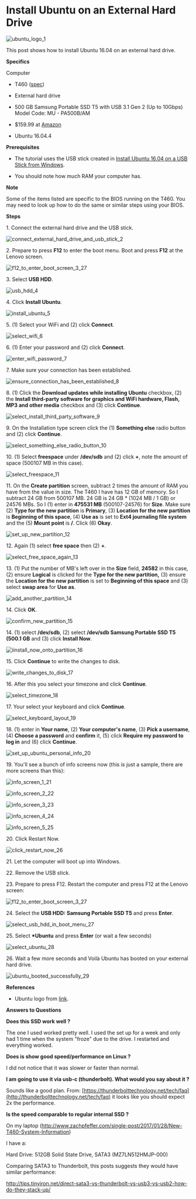 # Install Ubuntu on an External Hard Drive

![ubuntu_logo_1](ubuntu_logo_1.png)

This post shows how to install Ubuntu 16.04 on an external hard drive.

**Specifics**

Computer

-   T460 ([spec](http://www.zachpfeffer.com/single-post/2017/01/28/New-T460-System-Information))
    
-   External hard drive
    
-   500 GB Samsung Portable SSD T5 with USB 3.1 Gen 2 (Up to 10Gbps) Model Code: MU - PA500B/AM
    
-   $159.99 at [Amazon](http://www.amazon.com/Samsung-T5-Portable-SSD-MU-PA500B/dp/B073GZBT36)
    
-   Ubuntu 16.04.4
    

**Prerequisites**

-   The tutorial uses the USB stick created in [Install Ubuntu 16.04 on a USB Stick from Windows](http://www.zachpfeffer.com/single-post/Install-Ubuntu-1604-on-a-USB-Stick-from-Windows).
    
-   You should note how much RAM your computer has.
    

**Note**

Some of the items listed are specific to the BIOS running on the T460. You may need to look up how to do the same or similar steps using your BIOS.

**Steps**

1\. Connect the external hard drive and the USB stick.

![connect_external_hard_drive_and_usb_stick_2](connect_external_hard_drive_and_usb_stick_2.png)

2\. Prepare to press **F12** to enter the boot menu. Boot and press **F12** at the Lenovo screen.

![f12_to_enter_boot_screen_3_27](f12_to_enter_boot_screen_3_27.png)

3\. Select **USB HDD**.

![usb_hdd_4](usb_hdd_4.png)

4\. Click **Install Ubuntu**.

![install_ubuntu_5](install_ubuntu_5.png)

5\. (1) Select your WiFi and (2) click **Connect**.

![select_wifi_6](select_wifi_6.png)

6\. (1) Enter your password and (2) click **Connect**.

![enter_wifi_password_7](enter_wifi_password_7.png)

7\. Make sure your connection has been established.

![ensure_connection_has_been_established_8](ensure_connection_has_been_established_8.png)

8\. (1) Click the **Download updates while installing Ubuntu** checkbox, (2) the **Install third-party software for graphics and WiFi hardware, Flash, MP3 and other media** checkbox and (3) click **Continue**.

![select_install_third_party_software_9](select_install_third_party_software_9.png)

9\. On the Installation type screen click the (1) **Something else** radio button and (2) click **Continue**.

![select_something_else_radio_button_10](select_something_else_radio_button_10.png)

10\. (1) Select **freespace** under **/dev/sdb** and (2) click **+**, note the amount of space (500107 MB in this case).

![select_freespace_11](select_freespace_11.png)

11\. On the **Create partition** screen, subtract 2 times the amount of RAM you have from the value in size. The T460 I have has 12 GB of memory. So I subtract 24 GB from 500107 MB. 24 GB is 24 GB \* (1024 MB / 1 GB) or 24576 MBs. So I (1) enter in **475531 MB** (500107-24576) for **Size**. Make sure (2) **Type for the new partition** is **Primary**, (3) **Location for the new partition** is **Beginning of this space**, (4) **Use as** is set to **Ext4 journaling file system** and the (5) **Mount point** is **/**. Click (6) **Okay**.

![set_up_new_partition_12](set_up_new_partition_12.png)

12\. Again (1) select **free space** then (2) **+**.

![select_free_space_again_13](select_free_space_again_13.png)

13\. (1) Put the number of MB's left over in the **Size** field, **24582** in this case, (2) ensure **Logical** is clicked for the **Type for the new partition,** (3) ensure the **Location for the new partition** is set to **Beginning of this space** and (3) select **swap area** for **Use as**.

![add_another_partition_14](add_another_partition_14.png)

14\. Click **OK**.

![confirm_new_partition_15](confirm_new_partition_15.png)

14\. (1) select **/dev/sdb**, (2) select **/dev/sdb Samsung Portable SSD T5 (500.1 GB** and (3) click **Install Now**.

![iinstall_now_onto_partition_16](install_now_onto_partition_16.png)

15\. Click **Continue** to write the changes to disk.

![write_changes_to_disk_17](write_changes_to_disk_17.png)

16\. After this you select your timezone and click **Continue**.

![select_timezone_18](select_timezone_18.png)

17\. Your select your keyboard and click **Continue**.

![select_keyboard_layout_19](select_keyboard_layout_19.png)

18\. (1) enter in **Your name**, (2) **Your computer's name**, (3) **Pick a username**, (4) **Choose a password** and **confirm** it, (5) click **Require my password to log in** and (6) click **Continue**.

![set_up_ubuntu_personal_info_20](set_up_ubuntu_personal_info_20.png)

19\. You'll see a bunch of info screens now (this is just a sample, there are more screens than this):

![info_screen_1_21](info_screen_1_21.png)

![info_screen_2_22](info_screen_2_22.png)

![info_screen_3_23](info_screen_3_23.png)

![info_screen_4_24](info_screen_4_24.png)

![info_screen_5_25](info_screen_5_25.png)

20\. Click Restart Now.

![click_restart_now_26](click_restart_now_26.png)

21\. Let the computer will boot up into Windows.

22\. Remove the USB stick.

23\. Prepare to press F12. Restart the computer and press F12 at the Lenovo screen:

![f12_to_enter_boot_screen_3_27](f12_to_enter_boot_screen_3_27.png)

24\. Select the **USB HDD: Samsung Portable SSD T5** and press **Enter**.

![select_usb_hdd_in_boot_menu_27](select_usb_hdd_in_boot_menu_27.png)

25\. Select **\*Ubuntu** and press **Enter** (or wait a few seconds)

![select_ubuntu_28](select_ubuntu_28.png)

26\. Wait a few more seconds and Voilà Ubuntu has booted on your external hard drive.

![ubuntu_booted_successfully_29](ubuntu_booted_successfully_29.png)

**References**

-   Ubuntu logo from [link](http://assets.ubuntu.com/v1/57a889f6-ubuntu-logo112.png).
    

**Answers to Questions**

**Does this SSD work well ?**

The one I used worked pretty well. I used the set up for a week and only had 1 time when the system "froze" due to the drive. I restarted and everything worked.

**Does is show good speed/performance on Linux ?**

I did not notice that it was slower or faster than normal.

**I am going to use it via usb-c (thunderbolt). What would you say about it ?**

Sounds like a good plan. From: [https://thunderbolttechnology.net/tech/faq](http://thunderbolttechnology.net/tech/faq) it looks like you should expect 2x the performance. 

**Is the speed comparable to regular internal SSD ?**

On my laptop (http://www.zachpfeffer.com/single-post/2017/01/28/New-T460-System-Information)

I have a:

Hard Drive: 512GB Solid State Drive, SATA3 (MZ7LN512HMJP-000)

Comparing SATA3 to Thunderbolt, this posts suggests they would have similar performance:

[http://tips.tinyiron.net/direct-sata3-vs-thunderbolt-vs-usb3-vs-usb2-how-do-they-stack-up/ ](http://tips.tinyiron.net/direct-sata3-vs-thunderbolt-vs-usb3-vs-usb2-how-do-they-stack-up/)